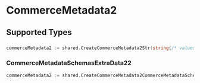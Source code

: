 # CommerceMetadata2


## Supported Types

### 

```go
commerceMetadata2 := shared.CreateCommerceMetadata2Str(string{/* values here */})
```

### CommerceMetadataSchemasExtraData22

```go
commerceMetadata2 := shared.CreateCommerceMetadata2CommerceMetadataSchemasExtraData22(shared.CommerceMetadataSchemasExtraData22{/* values here */})
```

